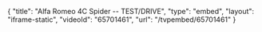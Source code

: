 {
    "title": "Alfa Romeo 4C Spider -- TEST\/DRIVE",
    "type": "embed",
    "layout": "iframe-static",
    "videoId": "65701461",
    "url": "\/tvpembed\/65701461"
}